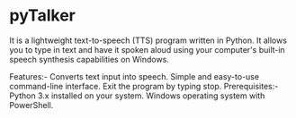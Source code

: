 # pyTalker
It is a lightweight text-to-speech (TTS) program written in Python. It allows you to type in text and have it spoken aloud using your computer's built-in speech synthesis capabilities on Windows.

Features:-
Converts text input into speech.
Simple and easy-to-use command-line interface.
Exit the program by typing stop.
Prerequisites:-
Python 3.x installed on your system.
Windows operating system with PowerShell.
